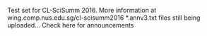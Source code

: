 Test set for CL-SciSumm 2016. 
More information at wing.comp.nus.edu.sg/cl-scisumm2016
*.annv3.txt files still being uploaded... Check here for announcements
